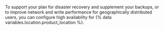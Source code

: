 To support your plan for disaster recovery and supplement your backups, or to improve network and write performance for geographically distributed users, you can configure high availability for {% data variables.location.product_location %}.